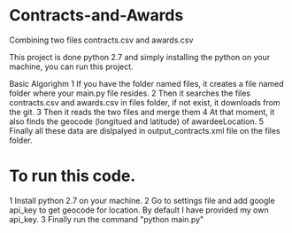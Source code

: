 # Contracts-and-Awards
Combining two files contracts.csv and awards.csv

This project is done python 2.7 and simply installing the python on your machine, you can run this project.

Basic Algorighm
1  If you have the folder named files, it creates a file named folder where your main.py file resides.
2  Then it searches the files contracts.csv and awards.csv in files folder, if not exist, it downloads from the
   git.
3  Then it reads the two files and merge them
4  At that moment, it also finds the geocode (longitued and latitude) of awardeeLocation.
5  Finally all these data are dislpalyed in output_contracts.xml file on the files folder.


# To run this code.
1  Install python 2.7 on your machine.
2  Go to settings file and add google api_key to get geocode for location. By default I have provided my own api_key.
3  Finally run the command
   "python main.py"